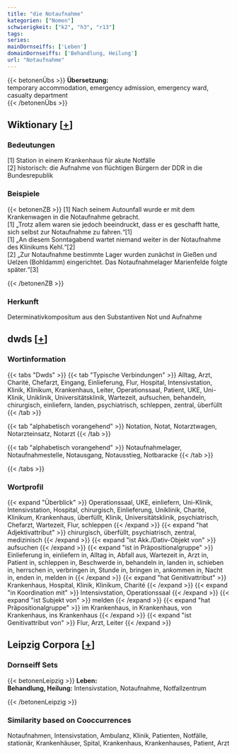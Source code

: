 ```yaml
---
title: "die Notaufnahme"
kategorien: ["Nomen"]
schwierigkeit: ["k2", "h3", "r13"]
tags:
series:
mainDornseiffs: ['Leben']
domainDornseiffs: ['Behandlung, Heilung']
url: "Notaufnahme"
---
```


{{< betonenÜbs >}}
**Übersetzung:**  
temporary accommodation, emergency admission, emergency ward, casualty department  
{{< /betonenÜbs >}}

## Wiktionary [[+](https://de.wiktionary.org/wiki/Notaufnahme)]

### Bedeutungen
[1] Station in einem Krankenhaus für akute Notfälle  
[2] historisch: die Aufnahme von flüchtigen Bürgern der DDR in die Bundesrepublik  

### Beispiele
{{< betonenZB >}}
[1] Nach seinem Autounfall wurde er mit dem Krankenwagen in die Notaufnahme gebracht.  
[1] „Trotz allem waren sie jedoch beeindruckt, dass er es geschafft hatte, sich selbst zur Notaufnahme zu fahren.“[1]  
[1] „An diesem Sonntagabend wartet niemand weiter in der Notaufnahme des Klinikums Kehl.“[2]  
[2] „Zur Notaufnahme bestimmte Lager wurden zunächst in Gießen und Uelzen (Bohldamm) eingerichtet. Das Notaufnahmelager Marienfelde folgte später.“[3]  

{{< /betonenZB >}}
### Herkunft
Determinativkompositum aus den Substantiven Not und Aufnahme  



## dwds [[+](https://www.dwds.de/wb/Notaufnahme)]

### Wortinformation
{{< tabs "Dwds" >}}
{{< tab "Typische Verbindungen" >}}
Alltag, Arzt, Charité, Chefarzt, Eingang, Einlieferung, Flur, Hospital, Intensivstation, Klinik, Klinikum, Krankenhaus, Leiter, Operationssaal, Patient, UKE, Uni-Klinik, Uniklinik, Universitätsklinik, Wartezeit, aufsuchen, behandeln, chirurgisch, einliefern, landen, psychiatrisch, schleppen, zentral, überfüllt
{{< /tab >}}

{{< tab "alphabetisch vorangehend" >}}
Notation, Notat, Notarztwagen, Notarzteinsatz, Notarzt
{{< /tab >}}

{{< tab "alphabetisch vorangehend" >}}
Notaufnahmelager, Notaufnahmestelle, Notausgang, Notausstieg, Notbaracke
{{< /tab >}}

{{< /tabs >}}

### Wortprofil
{{< expand "Überblick" >}} Operationssaal, UKE, einliefern, Uni-Klinik, Intensivstation, Hospital, chirurgisch, Einlieferung, Uniklinik, Charité, Klinikum, Krankenhaus, überfüllt, Klinik, Universitätsklinik, psychiatrisch, Chefarzt, Wartezeit, Flur, schleppen {{< /expand >}}
{{< expand "hat Adjektivattribut" >}} chirurgisch, überfüllt, psychiatrisch, zentral, medizinisch {{< /expand >}}
{{< expand "ist Akk./Dativ-Objekt von" >}} aufsuchen {{< /expand >}}
{{< expand "ist in Präpositionalgruppe" >}} Einlieferung in, einliefern in, Alltag in, Abfall aus, Wartezeit in, Arzt in, Patient in, schleppen in, Beschwerde in, behandeln in, landen in, schieben in, herrschen in, verbringen in, Stunde in, bringen in, ankommen in, Nacht in, enden in, melden in {{< /expand >}}
{{< expand "hat Genitivattribut" >}} Krankenhaus, Hospital, Klinik, Klinikum, Charité {{< /expand >}}
{{< expand "in Koordination mit" >}} Intensivstation, Operationssaal {{< /expand >}}
{{< expand "ist Subjekt von" >}} melden {{< /expand >}}
{{< expand "hat Präpositionalgruppe" >}} im Krankenhaus, in Krankenhaus, von Krankenhaus, ins Krankenhaus {{< /expand >}}
{{< expand "ist Genitivattribut von" >}} Flur, Arzt, Leiter {{< /expand >}}

## Leipzig Corpora [[+](https://corpora.uni-leipzig.de/en/res?word=Notaufnahme&corpusId=deu_newscrawl-public_2018)]

### Dornseiff Sets
{{< betonenLeipzig >}}
**Leben:**  
**Behandlung, Heilung:** Intensivstation, Notaufnahme, Notfallzentrum  

{{< /betonenLeipzig >}}

### Similarity based on Cooccurrences
Notaufnahmen, Intensivstation, Ambulanz, Klinik, Patienten, Notfälle, stationär, Krankenhäuser, Spital, Krankenhaus, Krankenhauses, Patient, Arzt

